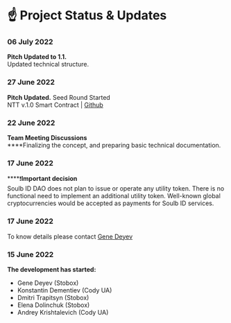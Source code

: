 # ☝ Project Status & Updates

### **06 July 2022**

**Pitch Updated to 1.1.** \
Updated technical structure.&#x20;

### **27 June 2022**

**Pitch Updated.** Seed Round Started\
NTT v.1.0 Smart Contract | [Github](https://github.com/StoboxTechnologies/soulb.id)

### **22 June 2022**

**Team Meeting Discussions**\
****Finalizing the concept, and preparing basic technical documentation.

### **17 June 2022**

****:exclamation:**Important decision**\
Soulb ID DAO does not plan to issue or operate any utility token. There is no functional need to implement an additional utility token. Well-known global cryptocurrencies would be accepted as payments for Soulb ID services.&#x20;

### **17 June 2022**

To know details please contact [Gene Deyev](https://www.linkedin.com/in/deyev/)&#x20;

### **15 June 2022**

**The development has started:**

* Gene Deyev (Stobox)
* Konstantin Dementiev (Cody UA)
* Dmitri Trapitsyn (Stobox)
* Elena Dolinchuk (Stobox)
* Andrey Krishtalevich (Cody UA)
